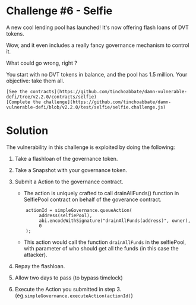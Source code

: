 # Challenge #6 - Selfie

A new cool lending pool has launched! It's now offering flash loans of DVT tokens.

Wow, and it even includes a really fancy governance mechanism to control it.

What could go wrong, right ?

You start with no DVT tokens in balance, and the pool has 1.5 million. Your objective: take them all.

    [See the contracts](https://github.com/tinchoabbate/damn-vulnerable-defi/tree/v2.2.0/contracts/selfie)
    [Complete the challenge](https://github.com/tinchoabbate/damn-vulnerable-defi/blob/v2.2.0/test/selfie/selfie.challenge.js)

# Solution

The vulnerability in this challenge is exploited by doing the following:

1. Take a flashloan of the governance token.
2. Take a Snapshot with your governance token.
3. Submit a Action to the governance contract.

    - The action is uniquely crafted to call drainAllFunds() function in SelfiePool contract on behalf of the goverance contract.

    ```solidity
        actionId = simpleGovernance.queueAction(
             address(selfiePool),
             abi.encodeWithSignature("drainAllFunds(address)", owner),
             0
        );
    ```

    - This action would call the function `drainAllFunds` in the selfiePool, with parameter of who should get all the funds (in this case the attacker).

4. Repay the flashloan.
5. Allow two days to pass (to bypass timelock)
6. Execute the Action you submitted in step 3. (eg.`simpleGovernance.executeAction(actionId)`)
